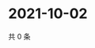 # 2021-10-02

共 0 条

<!-- BEGIN WEIBO -->
<!-- 最后更新时间 Sat Oct 02 2021 01:15:16 GMT+0800 (China Standard Time) -->

<!-- END WEIBO -->

